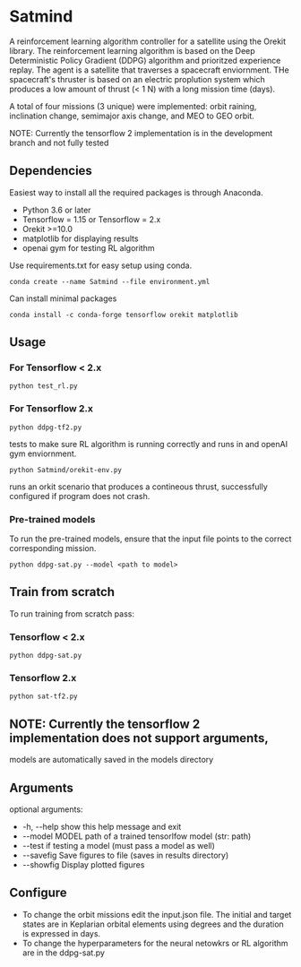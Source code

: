 # Satmind
A reinforcement learning algorithm controller for a satellite using the Orekit library. The reinforcement learning algorithm 
is based on the Deep Deterministic Policy Gradient (DDPG) algorithm and prioritzed experience replay. The agent is a 
satellite that traverses a spacecraft enviornment. THe spacecraft's thruster is based on an electric proplution system which 
produces a low amount of thrust (< 1 N) with a long mission time (days).

A total of four missions (3 unique) were implemented: orbit raining, inclination change, semimajor axis change, and MEO to GEO orbit.

NOTE: Currently the tensorflow 2 implementation is in the development branch
and not fully tested

## Dependencies
Easiest way to install all the required packages is through Anaconda.

- Python 3.6 or later
- Tensorflow = 1.15 or Tensorflow = 2.x 
- Orekit >=10.0
- matplotlib for displaying results
- openai gym for testing RL algorithm

Use requirements.txt for easy setup using conda.

`conda create --name Satmind --file environment.yml`

Can install minimal packages

`conda install -c conda-forge tensorflow orekit matplotlib`

## Usage

### For Tensorflow < 2.x

`python test_rl.py` 

### For Tensorflow 2.x

`python ddpg-tf2.py`

tests to make sure RL algorithm is running correctly and runs in and openAI gym enviornment.

`python Satmind/orekit-env.py`

runs an orkit scenario that produces a contineous thrust, successfully configured if program does not crash.

### Pre-trained models

To run the pre-trained models, ensure that the input file points to the correct corresponding mission.

`python ddpg-sat.py --model <path to model>`


## Train from scratch

To run training from scratch pass:

### Tensorflow < 2.x

`python ddpg-sat.py`  

### Tensorflow 2.x

`python sat-tf2.py`

## NOTE: Currently the tensorflow 2 implementation does not support arguments,
models are automatically saved in the models directory

## Arguments

optional arguments:

-  -h, --help         show this help message and exit
-  --model MODEL      path of a trained tensorlfow model (str: path)
-  --test             if testing a model (must pass a model as well)
-  --savefig          Save figures to file (saves in results directory)
-  --showfig          Display plotted figures

## Configure

- To change the orbit missions edit the input.json file. The initial and target states are in Keplarian orbital elements using degrees and the duration is expressed in days.
- To change the hyperparameters for the neural netowkrs or RL algorithm are in the ddpg-sat.py





